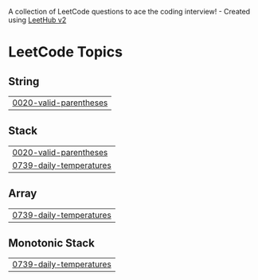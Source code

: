 A collection of LeetCode questions to ace the coding interview! - Created using [LeetHub v2](https://github.com/arunbhardwaj/LeetHub-2.0)
<!---LeetCode Topics Start-->
# LeetCode Topics
## String
|  |
| ------- |
| [0020-valid-parentheses](https://github.com/Amansingh16032/Code-tracking/tree/master/0020-valid-parentheses) |
## Stack
|  |
| ------- |
| [0020-valid-parentheses](https://github.com/Amansingh16032/Code-tracking/tree/master/0020-valid-parentheses) |
| [0739-daily-temperatures](https://github.com/Amansingh16032/Code-tracking/tree/master/0739-daily-temperatures) |
## Array
|  |
| ------- |
| [0739-daily-temperatures](https://github.com/Amansingh16032/Code-tracking/tree/master/0739-daily-temperatures) |
## Monotonic Stack
|  |
| ------- |
| [0739-daily-temperatures](https://github.com/Amansingh16032/Code-tracking/tree/master/0739-daily-temperatures) |
<!---LeetCode Topics End-->